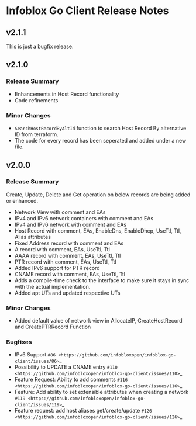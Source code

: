 # Infoblox Go Client Release Notes

## v2.1.1

This is just a bugfix release.

## v2.1.0

### Release Summary

- Enhancements in Host Record functionality
- Code refinements

### Minor Changes

- `SearchHostRecordByAltId` function to search Host Record By alternative ID from terraform.
- The code for every record has been seperated and added under a new file.


## v2.0.0

### Release Summary

Create, Update, Delete and Get operation on below records are being added or enhanced.

- Network View with comment and EAs
- IPv4 and IPv6 network containers with comment and EAs
- IPv4 and IPv6 network with comment and EAs
- Host Record with comment, EAs, EnableDns, EnableDhcp, UseTtl, Ttl, Alias attributes
- Fixed Address record with comment and EAs
- A record with comment, EAs, UseTtl, Ttl
- AAAA record with comment, EAs, UseTtl, Ttl
- PTR record with comment, EAs, UseTtl, Ttl
- Added IPv6 support for PTR record
- CNAME record with comment, EAs, UseTtl, Ttl
- Adds a compile-time check to the interface to make sure it stays in sync with the actual implementation.
- Added apt UTs and updated respective UTs

### Minor Changes

- Added default value of network view in AllocateIP, CreateHostRecord and CreatePTRRecord Function

### Bugfixes

- IPv6 Support `#86 <https://github.com/infobloxopen/infoblox-go-client/issues/86>`_
- Possibility to UPDATE a CNAME entry `#110 <https://github.com/infobloxopen/infoblox-go-client/issues/110>`_
- Feature Request: Ability to add comments `#116 <https://github.com/infobloxopen/infoblox-go-client/issues/116>`_
- Feature: Add ability to set extensible attributes when creating a network `#119 <https://github.com/infobloxopen/infoblox-go-client/issues/119>`_
- Feature request: add host aliases get/create/update `#126 <https://github.com/infobloxopen/infoblox-go-client/issues/126>`_
